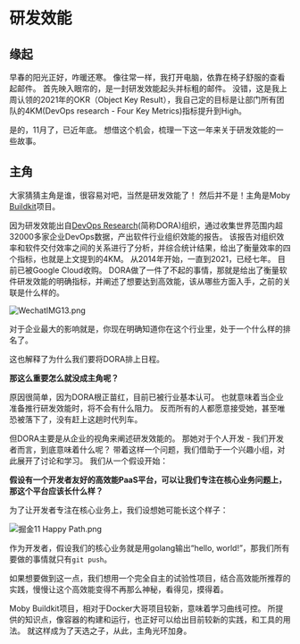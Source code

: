 # 研发效能

## 缘起

早春的阳光正好，咋暖还寒。
像往常一样，我打开电脑，依靠在椅子舒服的查看起邮件。
首先映入眼帘的，是一封研发效能起头并标粗的邮件。
没错，这是我上周认领的2021年的OKR（Object Key Result），我自己定的目标是让部门所有团队的4KM(DevOps research - Four Key Metrics)指标提升到High。

是的，11月了，已近年底。
想借这个机会，梳理一下这一年来关于研发效能的一些故事。

## 主角

大家猜猜主角是谁，很容易对吧，当然是研发效能了！
然后并不是！主角是Moby [Buildkit](https://github.com/moby/buildkit)项目。

因为研发效能出自[DevOps Research](https://www.devops-research.com/research.html)(简称DORA)组织，通过收集世界范围内超32000多家企业DevOps数据，产出软件行业组织效能的报告。
该报告对组织效率和软件交付效率之间的关系进行了分析，并综合统计结果，给出了衡量效率的四个指标，也就是上文提到的4KM。
从2014年开始，一直到2021，已经七年。
目前已被Google Cloud收购。
DORA做了一件了不起的事情，那就是给出了衡量软件研发效能的明确指标，并阐述了想要达到高效能，该从哪些方面入手，之前的关联是什么样的。

![WechatIMG13.png](https://p3-juejin.byteimg.com/tos-cn-i-k3u1fbpfcp/045a664a19f647e792b32252875ece36~tplv-k3u1fbpfcp-watermark.image?)

对于企业最大的影响就是，你现在明确知道你在这个行业里，处于一个什么样的排名了。

这也解释了为什么我们要将DORA排上日程。

**那这么重要怎么就没成主角呢？**

原因很简单，因为DORA根正苗红，目前已被行业基本认可。
也就意味着当企业准备推行研发效能时，将不会有什么阻力。
反而所有的人都愿意接受她，甚至唯恐被落下了，没有赶上这趟时代列车。

但DORA主要是从企业的视角来阐述研发效能的。
那她对于个人开发 - 我们开发者而言，到底意味着什么呢？
带着这样一个问题，我们借助于一个兴趣小组，对此展开了讨论和学习。
我们从一个假设开始：

**假设有一个开发者友好的高效能PaaS平台，可以让我们专注在核心业务问题上，那这个平台应该长什么样？**

为了让开发者专注在核心业务上，我们设想她可能长这个样子：

![掘金11 Happy Path.png](https://p9-juejin.byteimg.com/tos-cn-i-k3u1fbpfcp/cfd65858176c4d90b3c01430c6567543~tplv-k3u1fbpfcp-watermark.image?)

作为开发者，假设我们的核心业务就是用golang输出“hello, world!”，那我们所有要做的事情就只有`git push`。

如果想要做到这一点，我们想用一个完全自主的试验性项目，结合高效能所推荐的实践，慢慢让这个高效能变得不再那么神秘，看得见，摸得着。

Moby Buildkit项目，相对于Docker大哥项目较新，意味着学习曲线可控。
所提供的知识点，像容器的构建和运行，也正好可以给出目前较新的实践，和工具的用法。
就这样成为了天选之子，从此，主角光环加身。